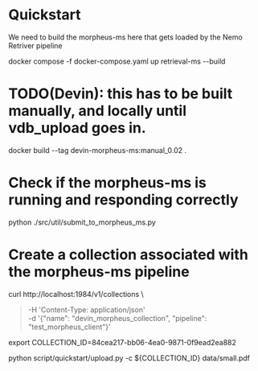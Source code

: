 # Quickstart

We need to build the morpheus-ms here that gets loaded by the Nemo Retriver pipeline

docker compose -f docker-compose.yaml up retrieval-ms --build

# TODO(Devin): this has to be built manually, and locally until vdb_upload goes in. 
docker build --tag devin-morpheus-ms:manual_0.02 .

# Check if the morpheus-ms is running and responding correctly
python ./src/util/submit_to_morpheus_ms.py


# Create a collection associated with the morpheus-ms pipeline
curl http://localhost:1984/v1/collections \
>   -H 'Content-Type: application/json' \
>   -d '{"name": "devin_morpheus_collection", "pipeline": "test_morpheus_client"}'

export COLLECTION_ID=84cea217-bb06-4ea0-9871-0f9ead2ea882

python script/quickstart/upload.py -c ${COLLECTION_ID} data/small.pdf